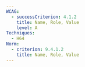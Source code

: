 ```yaml
---
WCAG:
  - successCriterion: 4.1.2
    title: Name, Role, Value
    level: A
Techniques:
  - H64
Norm:
  - criterion: 9.4.1.2
    title: Name, Role, Value
---
```

